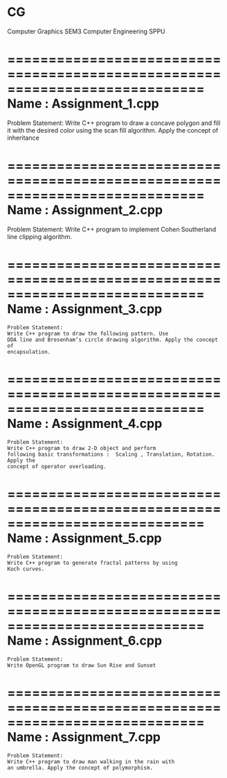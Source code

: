 # CG
Computer Graphics SEM3 Computer Engineering SPPU

============================================================================
                     Name        : Assignment_1.cpp
============================================================================
Problem Statement:
Write C++ program to draw a concave polygon and fill it with the desired color using
the scan fill algorithm. Apply the concept of inheritance


============================================================================
                     Name        : Assignment_2.cpp
============================================================================
Problem Statement: Write C++ program to implement Cohen Southerland line
clipping algorithm.


============================================================================
                     Name        : Assignment_3.cpp
============================================================================
	Problem Statement: 
	Write C++ program to draw the following pattern. Use
	DDA line and Bresenham‘s circle drawing algorithm. Apply the concept of
	encapsulation.


============================================================================
                     Name        : Assignment_4.cpp
============================================================================
	Problem Statement: 
	Write C++ program to draw 2-D object and perform
	following basic transformations :  Scaling , Translation, Rotation. Apply the
	concept of operator overloading.


============================================================================
                     Name        : Assignment_5.cpp
============================================================================
	Problem Statement: 
	Write C++ program to generate fractal patterns by using
	Koch curves.


============================================================================
                     Name        : Assignment_6.cpp
============================================================================
	Problem Statement: 
	Write OpenGL program to draw Sun Rise and Sunset




============================================================================
                     Name        : Assignment_7.cpp
============================================================================
	Problem Statement: 
	Write C++ program to draw man walking in the rain with
	an umbrella. Apply the concept of polymorphism.
